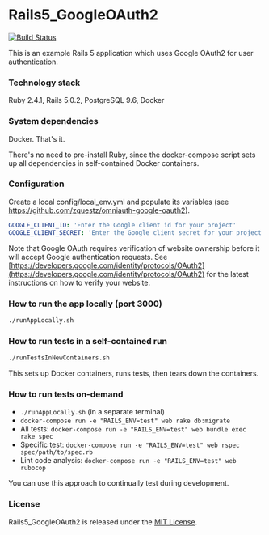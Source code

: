 # Rails5_GoogleOAuth2

[<img src="https://travis-ci.org/msayson/Rails5_GoogleOAuth2.svg?branch=master" alt="Build Status" />](https://travis-ci.org/msayson/Rails5_GoogleOAuth2)

This is an example Rails 5 application which uses Google OAuth2 for user authentication.

### Technology stack

Ruby 2.4.1, Rails 5.0.2, PostgreSQL 9.6, Docker

### System dependencies

Docker.  That's it.

There's no need to pre-install Ruby, since the docker-compose script sets up all dependencies in self-contained Docker containers.

### Configuration

Create a local config/local_env.yml and populate its variables (see https://github.com/zquestz/omniauth-google-oauth2).

```yaml
GOOGLE_CLIENT_ID: 'Enter the Google client id for your project'
GOOGLE_CLIENT_SECRET: 'Enter the Google client secret for your project'
```

Note that Google OAuth requires verification of website ownership before it will accept Google authentication requests.  See [https://developers.google.com/identity/protocols/OAuth2](https://developers.google.com/identity/protocols/OAuth2) for the latest instructions on how to verify your website.

### How to run the app locally (port 3000)

```bash
./runAppLocally.sh
```

### How to run tests in a self-contained run

```bash
./runTestsInNewContainers.sh
```

This sets up Docker containers, runs tests, then tears down the containers.

### How to run tests on-demand

- ```./runAppLocally.sh``` (in a separate terminal)
- ```docker-compose run -e "RAILS_ENV=test" web rake db:migrate```
- All tests: ```docker-compose run -e "RAILS_ENV=test" web bundle exec rake spec```
- Specific test: ```docker-compose run -e "RAILS_ENV=test" web rspec spec/path/to/spec.rb```
- Lint code analysis: ```docker-compose run -e "RAILS_ENV=test" web rubocop```

You can use this approach to continually test during development.

### License

Rails5_GoogleOAuth2 is released under the [MIT License](http://www.opensource.org/licenses/MIT).
